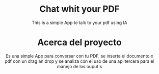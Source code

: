 <div align='center'>

# Chat whit your PDF

<div>
This is a simple App to talk to your pdf using IA

# Acerca del proyecto

Es una simple App para conversar con tu PDF, se inserta el documento o pdf con un drag an drop y se analiza con el uso de una api tercera para el manejo de los ouput`s
